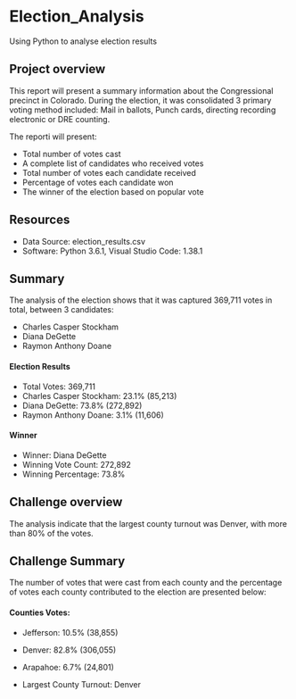 # Election_Analysis
Using Python to analyse election results

## Project overview
This report will present a summary information about the Congressional precinct in Colorado. During the election, it was consolidated 3 primary voting method included: Mail in ballots, Punch cards, directing recording electronic or DRE counting. 

The reporti will present:
* Total number of votes cast
* A complete list of candidates who received votes
* Total number of votes each candidate received
* Percentage of votes each candidate won
* The winner of the election based on popular vote

## Resources

* Data Source: election_results.csv
* Software: Python 3.6.1, Visual Studio Code: 1.38.1

## Summary

The analysis of the election shows that it was captured 369,711 votes in total, between 3 candidates:
* Charles Casper Stockham
* Diana DeGette
* Raymon Anthony Doane

#### Election Results
* Total Votes: 369,711
* Charles Casper Stockham: 23.1% (85,213)
* Diana DeGette: 73.8% (272,892)
* Raymon Anthony Doane: 3.1% (11,606)

#### Winner
* Winner: Diana DeGette
* Winning Vote Count: 272,892
* Winning Percentage: 73.8%

## Challenge overview
The analysis indicate that the largest county turnout was Denver, with more than 80% of the votes.

## Challenge Summary

The number of votes that were cast from each county and the percentage of votes each county contributed to the election are presented below:

#### Counties Votes:
* Jefferson: 10.5% (38,855)
* Denver: 82.8% (306,055)
* Arapahoe: 6.7% (24,801)

* Largest County Turnout: Denver
